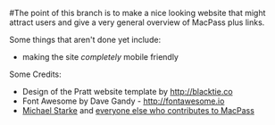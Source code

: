#The point of this branch is to make a nice looking website that might attract users and give a very general overview of MacPass plus links.

Some things that aren't done yet include:
* making the site *completely* mobile friendly


Some Credits:

* Design of the Pratt website template by http://blacktie.co
* Font Awesome by Dave Gandy - http://fontawesome.io
* [Michael Starke](https://github.com/mstarke) and [everyone else who contributes to MacPass](https://github.com/mstarke/MacPass/blob/master/README.md#contribtuions)
